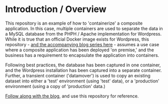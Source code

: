 # Introduction / Overview

This repository is an example of how to 'containerize' a composite application.  In this case, multiple containers are used to separate the data in a MySQL database from the PHPH / Apache implementation for Wordpress.  While it is true that an official Docker image exists for Wordpress, this repository - [and the accompanying blog series here](https://occasional-it.com/2024/03/05/how-do-i-containerize-something/) - assumes a use case where a composite application has been deployed 'on premise,' and the business has a requirement to encapsulate the application into containers.

Following best practices, the database has been captured in one container, and the Wordpress installation has been captured into a separate container.  Further, a transient container ('datamover') is used to copy an existing dataset into either a 'test' environment (using 'test' data), or a 'production' environment (using a copy of 'production' data.)

[Follow along with the blog](https://occasional-it.com/2024/03/05/how-do-i-containerize-something/), and use this repository for reference.